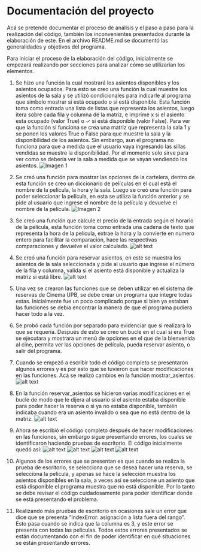 # Documentación del proyecto

Acá se pretende documentar el proceso de análisis y el paso a paso para la realización del código, también los inconvenientes presentados durante la elaboración de este. En el archivo README.md se documentó las generalidades y objetivos del programa. 

Para iniciar el proceso de la elaboración del código, inicialmente se empezará realizando por secciones para analizar cómo se utilizarían los elementos. 

1. Se hizo una función la cual mostrará los asientos disponibles y los asientos ocupados. Para esto se creo una función la cual muestre los asientos de la sala y se utilizó condicionales para indicarle al programa que símbolo mostrar si está ocupado o si está disponible. 
Esta función toma como entrada una lista de listas que representa los asientos, luego itera sobre cada fila y columna de la matriz, e imprime x si el asiento esta ocupado (valor True) o ✓ si está disponible (valor False). 
Para ver que la función si funciona se crea una matriz que representa la sala 1 y se ponen los valores True o False para que muestre la sala y la disponibilidad de los asientos. 
Sin embargo, aun el programa no funciona para que a medida que el usuario vaya ingresando las sillas vendidas se muestre la disponibilidad. Por el momento solo sirve para ver como se debería ver la sala a medida que se vayan vendiendo los asientos. 
![Imagen 1](image-12.png)
 
2. Se creó una función para mostrar las opciones de la cartelera, dentro de esta función se creo un diccionario de películas en el cual está el nombre de la película, la hora y la sala. Luego se creó una función para poder seleccionar la película, en esta se utiliza la función anterior y se pide al usuario que ingrese el nombre de la película y devuelve el nombre de la película. 
![Imagen 2](image-13.png)
 
3. Se creó una función que calcule el precio de la entrada según el horario de la película, esta función toma como entrada una cadena de texto que representa la hora de la película, extrae la hora y la convierte en numero entero para facilitar la comparación, hace las respectivas comparaciones y devuelve el valor calculado.
![alt text](image-2.png)
  
4. Se creó una función para reservar asientos, en este se muestra los asientos de la sala seleccionada y pide al usuario que ingrese el número de la fila y columna, valida si el asiento está disponible y actualiza la matriz si está libre. 
![alt text](image-3.png)
 
5. Una vez se crearon las funciones que se deben utilizar en el sistema de reservas de Cinema UPB, se debe crear un programa que integre todas estas. Inicialmente fue un poco complicado porque si bien ya estaban las funciones se debía encontrar la manera de que el programa pudiera hacer todo a la vez. 
6. Se probó cada función por separado para evidenciar que si realizara lo que se requería. Después de esto se creo un bucle en el cual si era True se ejecutara y mostrara un menú de opciones en el que de la bienvenida al cine, permita ver las opciones de película, pueda reservar asiento, o salir del programa. 
7. Cuando se empezó a escribir todo el código completo se presentaron algunos errores y es por esto que se tuvieron que hacer modificaciones en las funciones. Acá se realizó cambios en la función mostrar_asientos. 
![alt text](image-4.png) 

8. En la función reservar_asientos se hicieron varias modificaciones en el bucle de modo que le dijera al usuario si el asiento estaba disponible para poder hacer la reserva o si ya no estaba disponible, también indicaba cuando era un asiento invalido o sea que no está dentro de la matriz. 
![alt text](image-5.png)
 
9. Ahora se escribió el código completo después de hacer modificaciones en las funciones, sin embargo sigue presentando errores, los cuales se identificaron haciendo pruebas de escritorio. El código inicialmente quedó así: 
![alt text](image-6.png)
![alt text](image-7.png)
![alt text](image-8.png)
![alt text](image-9.png)

10. Algunos de los errores que se presentan es que cuando se realiza la prueba de escritorio, se selecciona que se desea hacer una reserva, se selecciona la película, y apenas se hace la selección muestra los asientos disponibles en la sala, a veces así se seleccione un asiento que está disponible el programa muestra que no está disponible. Por lo tanto se debe revisar el código cuidadosamente para poder identificar donde se está presentando el problema. 

11. Realizando más pruebas de escritorio en ocasiones sale un error que dice que se presenta “IndexError: asignación a lista fuera del rango”. Esto pasa cuando se indica que la columna es 3, y este error se presenta con todas las películas. Todos estos errores presentados se están documentando con el fin de poder identificar en qué situaciones se están presentando errores. 

